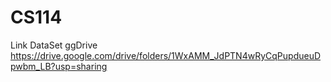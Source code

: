 # CS114

Link DataSet ggDrive 
https://drive.google.com/drive/folders/1WxAMM_JdPTN4wRyCqPupdueuDpwbm_LB?usp=sharing
